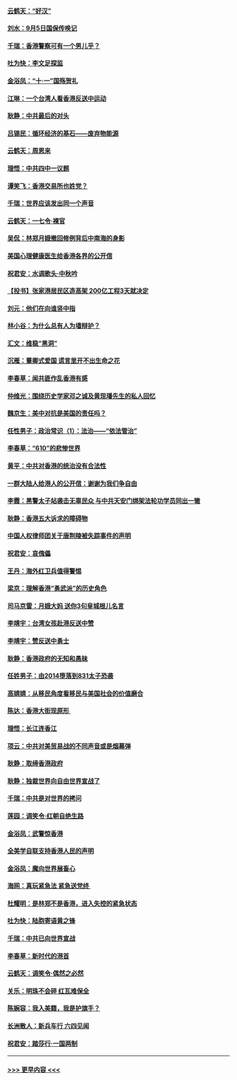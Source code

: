 #### [云鹤天：“好汉”](../pages/nsc993/n11513536.md?t=09111222) 
#### [刘水：9月5日国保传唤记](../pages/nsc993/n11513460.md?t=09111222) 
#### [千瑞：香港警察可有一个男儿乎？](../pages/nsc993/n11513109.md?t=09111222) 
#### [吐为快：李文足探监](../pages/nsc993/n11509622.md?t=09111222) 
#### [金浴凤：“十‧一”国殇贺礼](../pages/nsc993/n11509593.md?t=09111222) 
#### [江琳：一个台湾人看香港反送中运动](../pages/nsc993/n11509211.md?t=09111222) 
#### [耿静：中共最后的对头](../pages/nsc993/n11508308.md?t=09111222) 
#### [吕锡民：循环经济的基石——废弃物能源](../pages/nsc993/n11508212.md?t=09111222) 
#### [云鹤天：周恩来](../pages/nsc993/n11508055.md?t=09111222) 
#### [理悟：中共四中一议题](../pages/nsc993/n11507782.md?t=09111222) 
#### [谭笑飞：香港交易所也姓党？](../pages/nsc993/n11507753.md?t=09111222) 
#### [千瑞：世界应该发出同一个声音](../pages/nsc993/n11507290.md?t=09111222) 
#### [云鹤天：一七令‧裸官](../pages/nsc993/n11507177.md?t=09111222) 
#### [吴侃：林郑月娥撤回修例背后中南海的身影](../pages/nsc993/n11506876.md?t=09111222) 
#### [美国心理健康医生给香港各界的公开信](../pages/nsc993/n11506809.md?t=09111222) 
#### [祝君安：水调歌头‧中秋吟](../pages/nsc993/n11506758.md?t=09111222) 
#### [【投书】张家港居民区造高架 200亿工程3天就决定](../pages/nsc993/n11506682.md?t=09111222) 
#### [刘元：他们在向谁竖中指](../pages/nsc993/n11505384.md?t=09111222) 
#### [林小谷：为什么总有人为墙辩护？](../pages/nsc993/n11505226.md?t=09111222) 
#### [汇文：维稳“黑洞”](../pages/nsc993/n11504347.md?t=09111222) 
#### [沉雁：董卿式爱国 谎言里开不出生命之花](../pages/nsc993/n11503215.md?t=09111222) 
#### [李春草：闻共匪作乱香港有感](../pages/nsc993/n11503072.md?t=09111222) 
#### [仲维光：围绕历史学家邓之诚及黄现璠先生的私人回忆](../pages/nsc993/n11501330.md?t=09111222) 
#### [魏京生：美中对抗是美国的责任吗？](../pages/nsc993/n11500723.md?t=09111222) 
#### [任性男子：政治常识（1）：法治——“依法管治”](../pages/nsc993/n11500791.md?t=09111222) 
#### [李春草：“610”的悲惨世界](../pages/nsc993/n11501141.md?t=09111222) 
#### [黄平：中共对香港的统治没有合法性](../pages/nsc993/n11499473.md?t=09111222) 
#### [一群大陆人给港人的公开信：谢谢为我们争自由](../pages/nsc993/n11500402.md?t=09111222) 
#### [李霞：黑警太子站袭击无辜民众 与中共天安门绑架法轮功学员同出一辙](../pages/nsc993/n11499805.md?t=09111222) 
#### [耿静：香港五大诉求的障碍物](../pages/nsc993/n11497578.md?t=09111222) 
#### [中国人权律师团关于唐荆陵被失踪事件的声明](../pages/nsc993/n11500014.md?t=09111222) 
#### [祝君安：哀傀儡](../pages/nsc993/n11499776.md?t=09111222) 
#### [王丹：海外红卫兵值得警惕](../pages/nsc993/n11498138.md?t=09111222) 
#### [梁京：理解香港“勇武派”的历史角色](../pages/nsc993/n11498006.md?t=09111222) 
#### [司马京雷：月娥大妈  送你3句皇城根儿名言](../pages/nsc993/n11497885.md?t=09111222) 
#### [李靖宇：台湾女孩赴港反送中赞](../pages/nsc993/n11497721.md?t=09111222) 
#### [李靖宇：赞反送中勇士](../pages/nsc993/n11497452.md?t=09111222) 
#### [耿静：香港政府的无知和愚昧](../pages/nsc993/n11494238.md?t=09111222) 
#### [任姓男子：由2014堕落到831太子恐袭](../pages/nsc993/n11496683.md?t=09111222) 
#### [高婧婧：从移民角度看移民与美国社会的价值磨合](../pages/nsc993/n11495757.md?t=09111222) 
#### [陈达：香港大街现原形 ](../pages/nsc993/n11495441.md?t=09111222) 
#### [理悟：长江连香江](../pages/nsc993/n11495377.md?t=09111222) 
#### [项云：中共对美贸易战的不同声音或是烟幕弹](../pages/nsc993/n11494929.md?t=09111222) 
#### [耿静：取缔香港政府](../pages/nsc993/n11494218.md?t=09111222) 
#### [耿静：独裁世界向自由世界宣战了](../pages/nsc993/n11494190.md?t=09111222) 
#### [千瑞：中共是对世界的拷问](../pages/nsc993/n11493021.md?t=09111222) 
#### [莲园：调笑令‧红朝自绝生路](../pages/nsc993/n11493011.md?t=09111222) 
#### [金浴凤：武警惊香港](../pages/nsc993/n11492994.md?t=09111222) 
#### [全美学自联支持香港人民的声明](../pages/nsc993/n11492630.md?t=09111222) 
#### [金浴凤：魔向世界展畜心](../pages/nsc993/n11492599.md?t=09111222) 
#### [海网：真玩紧急法 紧急送党终 ](../pages/nsc993/n11492535.md?t=09111222) 
#### [杜耀明：是林郑不是香港，进入失控的紧急状态](../pages/nsc993/n11491420.md?t=09111222) 
#### [吐为快：陆胞寄语黄之锋](../pages/nsc993/n11491117.md?t=09111222) 
#### [千瑞：中共已向世界宣战](../pages/nsc993/n11490123.md?t=09111222) 
#### [李春草：新时代的港首](../pages/nsc993/n11489864.md?t=09111222) 
#### [云鹤天：调笑令·偶然之必然](../pages/nsc993/n11489701.md?t=09111222) 
#### [关乐：明珠不会碎 红瓦难保全](../pages/nsc993/n11489647.md?t=09111222) 
#### [陈婉容：我入美籍，我是护旗手？](../pages/nsc993/n11487908.md?t=09111222) 
#### [长洲散人：新兵车行 六四见闻](../pages/nsc993/n11487729.md?t=09111222) 
#### [祝君安：踏莎行‧一国两制](../pages/nsc993/n11487699.md?t=09111222) 

----
#### [ >>> 更早内容 <<< ](../indexes/nsc993-earlier.md)
